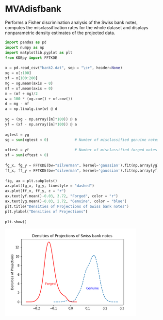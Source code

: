# MVAdisfbank
Performs a Fisher discrimination analysis of the Swiss bank notes, computes the misclassification rates for the whole dataset and displays nonparametric density estimates of the projected data.

```python
import pandas as pd
import numpy as np
import matplotlib.pyplot as plt
from KDEpy import FFTKDE

x = pd.read_csv("bank2.dat", sep = "\s+", header=None)
xg = x[:100]
xf = x[100:200]
mg = xg.mean(axis = 0)
mf = xf.mean(axis = 0)
m = (mf + mg)/2
w = 100 * (xg.cov() + xf.cov())
d = mg - mf
a = np.linalg.inv(w) @ d

yg = (xg - np.array([m]*100)) @ a
yf = (xf - np.array([m]*100)) @ a

xgtest = yg
sg = sum(xgtest < 0)            # Number of misclassified genuine notes

xftest = yf                     # Number of misclassified forged notes
sf = sum(xftest > 0)

fg_x, fg_y = FFTKDE(bw="silverman", kernel='gaussian').fit(np.array(yg)).evaluate()
ff_x, ff_y = FFTKDE(bw="silverman", kernel='gaussian').fit(np.array(yf)).evaluate()
                    
fig, ax = plt.subplots()
ax.plot(fg_x, fg_y, linestyle = "dashed")
ax.plot(ff_x, ff_y, c = "r")
ax.text(yf.mean()-0.03, 3.72, "Forged", color = "r")
ax.text(yg.mean()-0.03, 2.72, "Genuine", color = "blue")
plt.title("Densities of Projections of Swiss bank notes")
plt.ylabel("Densities of Projections")

plt.show()
```
![MVAdisfbank](MVAdisfbank_python.png)